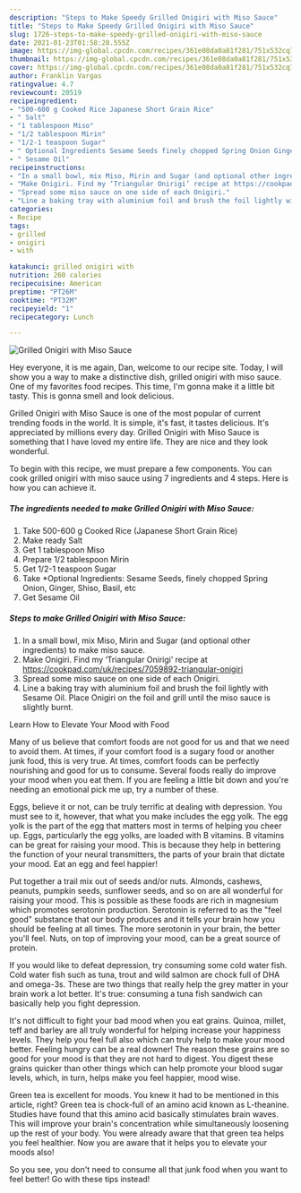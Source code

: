 ```yaml
---
description: "Steps to Make Speedy Grilled Onigiri with Miso Sauce"
title: "Steps to Make Speedy Grilled Onigiri with Miso Sauce"
slug: 1726-steps-to-make-speedy-grilled-onigiri-with-miso-sauce
date: 2021-01-23T01:58:28.555Z
image: https://img-global.cpcdn.com/recipes/361e08da0a81f281/751x532cq70/grilled-onigiri-with-miso-sauce-recipe-main-photo.jpg
thumbnail: https://img-global.cpcdn.com/recipes/361e08da0a81f281/751x532cq70/grilled-onigiri-with-miso-sauce-recipe-main-photo.jpg
cover: https://img-global.cpcdn.com/recipes/361e08da0a81f281/751x532cq70/grilled-onigiri-with-miso-sauce-recipe-main-photo.jpg
author: Franklin Vargas
ratingvalue: 4.7
reviewcount: 20519
recipeingredient:
- "500-600 g Cooked Rice Japanese Short Grain Rice"
- " Salt"
- "1 tablespoon Miso"
- "1/2 tablespoon Mirin"
- "1/2-1 teaspoon Sugar"
- " Optional Ingredients Sesame Seeds finely chopped Spring Onion Ginger Shiso Basil etc"
- " Sesame Oil"
recipeinstructions:
- "In a small bowl, mix Miso, Mirin and Sugar (and optional other ingredients) to make miso sauce."
- "Make Onigiri. Find my ‘Triangular Onirigi’ recipe at https://cookpad.com/uk/recipes/7059892-triangular-onigiri"
- "Spread some miso sauce on one side of each Onigiri."
- "Line a baking tray with aluminium foil and brush the foil lightly with Sesame Oil. Place Onigiri on the foil and grill until the miso sauce is slightly burnt."
categories:
- Recipe
tags:
- grilled
- onigiri
- with

katakunci: grilled onigiri with 
nutrition: 260 calories
recipecuisine: American
preptime: "PT26M"
cooktime: "PT32M"
recipeyield: "1"
recipecategory: Lunch

---
```



![Grilled Onigiri with Miso Sauce](https://img-global.cpcdn.com/recipes/361e08da0a81f281/751x532cq70/grilled-onigiri-with-miso-sauce-recipe-main-photo.jpg)

Hey everyone, it is me again, Dan, welcome to our recipe site. Today, I will show you a way to make a distinctive dish, grilled onigiri with miso sauce. One of my favorites food recipes. This time, I'm gonna make it a little bit tasty. This is gonna smell and look delicious.



Grilled Onigiri with Miso Sauce is one of the most popular of current trending foods in the world. It is simple, it's fast, it tastes delicious. It's appreciated by millions every day. Grilled Onigiri with Miso Sauce is something that I have loved my entire life. They are nice and they look wonderful.


To begin with this recipe, we must prepare a few components. You can cook grilled onigiri with miso sauce using 7 ingredients and 4 steps. Here is how you can achieve it.

<!--inarticleads1-->

##### The ingredients needed to make Grilled Onigiri with Miso Sauce:

1. Take 500-600 g Cooked Rice (Japanese Short Grain Rice)
1. Make ready  Salt
1. Get 1 tablespoon Miso
1. Prepare 1/2 tablespoon Mirin
1. Get 1/2-1 teaspoon Sugar
1. Take  *Optional Ingredients: Sesame Seeds, finely chopped Spring Onion, Ginger, Shiso, Basil, etc
1. Get  Sesame Oil




<!--inarticleads2-->

##### Steps to make Grilled Onigiri with Miso Sauce:

1. In a small bowl, mix Miso, Mirin and Sugar (and optional other ingredients) to make miso sauce.
1. Make Onigiri. Find my ‘Triangular Onirigi’ recipe at https://cookpad.com/uk/recipes/7059892-triangular-onigiri
1. Spread some miso sauce on one side of each Onigiri.
1. Line a baking tray with aluminium foil and brush the foil lightly with Sesame Oil. Place Onigiri on the foil and grill until the miso sauce is slightly burnt.




Learn How to Elevate Your Mood with Food


Many of us believe that comfort foods are not good for us and that we need to avoid them. At times, if your comfort food is a sugary food or another junk food, this is very true. At times, comfort foods can be perfectly nourishing and good for us to consume. Several foods really do improve your mood when you eat them. If you are feeling a little bit down and you're needing an emotional pick me up, try a number of these.

Eggs, believe it or not, can be truly terrific at dealing with depression. You must see to it, however, that what you make includes the egg yolk. The egg yolk is the part of the egg that matters most in terms of helping you cheer up. Eggs, particularly the egg yolks, are loaded with B vitamins. B vitamins can be great for raising your mood. This is because they help in bettering the function of your neural transmitters, the parts of your brain that dictate your mood. Eat an egg and feel happier!

Put together a trail mix out of seeds and/or nuts. Almonds, cashews, peanuts, pumpkin seeds, sunflower seeds, and so on are all wonderful for raising your mood. This is possible as these foods are rich in magnesium which promotes serotonin production. Serotonin is referred to as the "feel good" substance that our body produces and it tells your brain how you should be feeling at all times. The more serotonin in your brain, the better you'll feel. Nuts, on top of improving your mood, can be a great source of protein.

If you would like to defeat depression, try consuming some cold water fish. Cold water fish such as tuna, trout and wild salmon are chock full of DHA and omega-3s. These are two things that really help the grey matter in your brain work a lot better. It's true: consuming a tuna fish sandwich can basically help you fight depression. 

It's not difficult to fight your bad mood when you eat grains. Quinoa, millet, teff and barley are all truly wonderful for helping increase your happiness levels. They help you feel full also which can truly help to make your mood better. Feeling hungry can be a real downer! The reason these grains are so good for your mood is that they are not hard to digest. You digest these grains quicker than other things which can help promote your blood sugar levels, which, in turn, helps make you feel happier, mood wise.

Green tea is excellent for moods. You knew it had to be mentioned in this article, right? Green tea is chock-full of an amino acid known as L-theanine. Studies have found that this amino acid basically stimulates brain waves. This will improve your brain's concentration while simultaneously loosening up the rest of your body. You were already aware that that green tea helps you feel healthier. Now you are aware that it helps you to elevate your moods also!

So you see, you don't need to consume all that junk food when you want to feel better! Go  with  these tips  instead!

